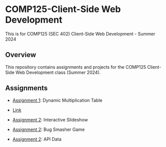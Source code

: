 # COMP125-Client-Side Web Development

This is for COMP125 (SEC 402) Client-Side Web Development - Summer 2024

## Overview
This repository contains assignments and projects for the COMP125 Client-Side Web Development class (Summer 2024).

## Assignments
- [Assignment 1](./Assignments/Assignment1): Dynamic Multiplication Table
- [Link](https://aikoxb.github.io/COMP125_ClientSideWebDev/A1_MultiplicationTable/MultTable.html)


- [Assignment 2](./Assignments/Assignment2): Interactive Slideshow
- [Assignment 2](./Assignments/Assignment2): Bug Smasher Game
- [Assignment 2](./Assignments/Assignment2): API Data


